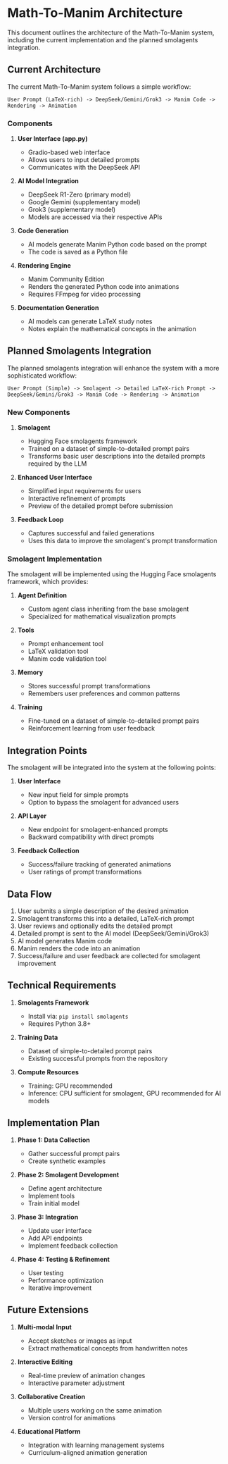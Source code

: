 # Math-To-Manim Architecture

This document outlines the architecture of the Math-To-Manim system, including the current implementation and the planned smolagents integration.

## Current Architecture

The current Math-To-Manim system follows a simple workflow:

```
User Prompt (LaTeX-rich) -> DeepSeek/Gemini/Grok3 -> Manim Code -> Rendering -> Animation
```

### Components

1. **User Interface (app.py)**
   - Gradio-based web interface
   - Allows users to input detailed prompts
   - Communicates with the DeepSeek API

2. **AI Model Integration**
   - DeepSeek R1-Zero (primary model)
   - Google Gemini (supplementary model)
   - Grok3 (supplementary model)
   - Models are accessed via their respective APIs

3. **Code Generation**
   - AI models generate Manim Python code based on the prompt
   - The code is saved as a Python file

4. **Rendering Engine**
   - Manim Community Edition
   - Renders the generated Python code into animations
   - Requires FFmpeg for video processing

5. **Documentation Generation**
   - AI models can generate LaTeX study notes
   - Notes explain the mathematical concepts in the animation

## Planned Smolagents Integration

The planned smolagents integration will enhance the system with a more sophisticated workflow:

```
User Prompt (Simple) -> Smolagent -> Detailed LaTeX-rich Prompt -> DeepSeek/Gemini/Grok3 -> Manim Code -> Rendering -> Animation
```

### New Components

1. **Smolagent**
   - Hugging Face smolagents framework
   - Trained on a dataset of simple-to-detailed prompt pairs
   - Transforms basic user descriptions into the detailed prompts required by the LLM

2. **Enhanced User Interface**
   - Simplified input requirements for users
   - Interactive refinement of prompts
   - Preview of the detailed prompt before submission

3. **Feedback Loop**
   - Captures successful and failed generations
   - Uses this data to improve the smolagent's prompt transformation

### Smolagent Implementation

The smolagent will be implemented using the Hugging Face smolagents framework, which provides:

1. **Agent Definition**
   - Custom agent class inheriting from the base smolagent
   - Specialized for mathematical visualization prompts

2. **Tools**
   - Prompt enhancement tool
   - LaTeX validation tool
   - Manim code validation tool

3. **Memory**
   - Stores successful prompt transformations
   - Remembers user preferences and common patterns

4. **Training**
   - Fine-tuned on a dataset of simple-to-detailed prompt pairs
   - Reinforcement learning from user feedback

## Integration Points

The smolagent will be integrated into the system at the following points:

1. **User Interface**
   - New input field for simple prompts
   - Option to bypass the smolagent for advanced users

2. **API Layer**
   - New endpoint for smolagent-enhanced prompts
   - Backward compatibility with direct prompts

3. **Feedback Collection**
   - Success/failure tracking of generated animations
   - User ratings of prompt transformations

## Data Flow

1. User submits a simple description of the desired animation
2. Smolagent transforms this into a detailed, LaTeX-rich prompt
3. User reviews and optionally edits the detailed prompt
4. Detailed prompt is sent to the AI model (DeepSeek/Gemini/Grok3)
5. AI model generates Manim code
6. Manim renders the code into an animation
7. Success/failure and user feedback are collected for smolagent improvement

## Technical Requirements

1. **Smolagents Framework**
   - Install via: `pip install smolagents`
   - Requires Python 3.8+

2. **Training Data**
   - Dataset of simple-to-detailed prompt pairs
   - Existing successful prompts from the repository

3. **Compute Resources**
   - Training: GPU recommended
   - Inference: CPU sufficient for smolagent, GPU recommended for AI models

## Implementation Plan

1. **Phase 1: Data Collection**
   - Gather successful prompt pairs
   - Create synthetic examples

2. **Phase 2: Smolagent Development**
   - Define agent architecture
   - Implement tools
   - Train initial model

3. **Phase 3: Integration**
   - Update user interface
   - Add API endpoints
   - Implement feedback collection

4. **Phase 4: Testing & Refinement**
   - User testing
   - Performance optimization
   - Iterative improvement

## Future Extensions

1. **Multi-modal Input**
   - Accept sketches or images as input
   - Extract mathematical concepts from handwritten notes

2. **Interactive Editing**
   - Real-time preview of animation changes
   - Interactive parameter adjustment

3. **Collaborative Creation**
   - Multiple users working on the same animation
   - Version control for animations

4. **Educational Platform**
   - Integration with learning management systems
   - Curriculum-aligned animation generation

